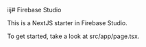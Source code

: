 iij# Firebase Studio

This is a NextJS starter in Firebase Studio.

To get started, take a look at src/app/page.tsx.
